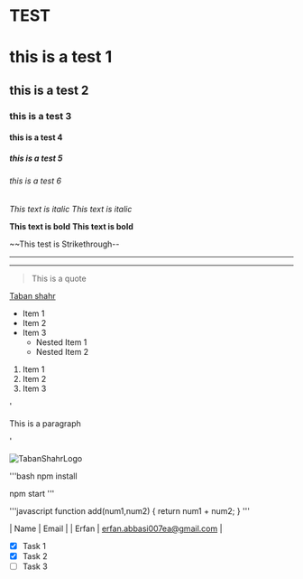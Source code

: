 # TEST

<!-- Heading -->

# this is a test 1
## this is a test 2
### this is a test 3
#### this is a test 4
##### this is a test 5
###### this is a test 6


<!-- Italics -->

*This text is italic*
_This text is italic_


<!-- Strong -->

**This text is bold**
__This text is bold__


<!-- Strikethrough -->

~~This test is Strikethrough--


<!-- Horizontal Rule -->

---
___


<!-- Blockquote -->

> This is a quote


<!-- Links -->

[Taban shahr](https://tabaneshahr.com/)


<!-- UL -->

* Item 1
* Item 2
* Item 3
  * Nested Item 1
  * Nested Item 2


<!-- OL -->

1. Item 1
1. Item 2
1. Item 3


<!-- Inline Code Block -->

'<p>This is a paragraph</p>'


<!-- Image -->

![TabanShahrLogo](https://tabaneshahr.com/)



<!-- Github Markdown -->
<!-- Code Blockes -->

'''bash
  npm install
  
  npm start
  '''
  
'''javascript
  function add(num1,num2) {
  return num1 + num2;
 }
 '''


<!-- Tables -->

| Name         | Email                              |
| Erfan        | erfan.abbasi007ea@gmail.com        |


<!-- Task List -->

* [X] Task 1
* [X] Task 2
* [ ] Task 3
